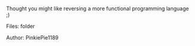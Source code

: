 Thought you might like reversing a more functional programming language ;)

Files: folder

Author: PinkiePie1189
